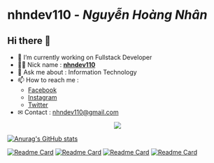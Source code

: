 # **nhndev110** - _Nguyễn Hoàng Nhân_

## Hi there 👋

-   🔭 I’m currently working on Fullstack Developer
-   👨‍💻 Nick name : [**nhndev110**](https://github.com/nhndev110)
-   💬 Ask me about : Information Technology
-   📫 How to reach me :
    -   [Facebook](https://www.facebook.com/nhndev110)
    -   [Instagram](https://www.instagram.com/nhndev110)
    -   [Twitter](https://twitter.com/nhndev110)
-   ✉ Contact : nhndev110@gmail.com

<p align="center">
  <a href="https://github.com/nhndev110">
    <img src="https://skillicons.dev/icons?i=html,css,sass,bootstrap,js,jquery,php&perline=7" />
  </a>
</p>

[![Anurag's GitHub stats](https://github-readme-stats.vercel.app/api?username=nhndev110&show_icons=true&theme=dark)](https://github.com/nhndev110)

[![Readme Card](https://github-readme-stats.vercel.app/api/pin/?username=nhndev110&show_icons=true&theme=dark&repo=Ecommerce-MOBILE-SELLING-Website)](https://github.com/nhndev110/Ecommerce-MOBILE-SELLING-Website)
[![Readme Card](https://github-readme-stats.vercel.app/api/pin/?username=nhndev110&show_icons=true&theme=dark&repo=Food-Restaurant-Website)](https://github.com/nhndev110/Food-Restaurant-Website)
[![Readme Card](https://github-readme-stats.vercel.app/api/pin/?username=nhndev110&show_icons=true&theme=dark&repo=Tour-Travel-Agency-Website)](https://github.com/nhndev110/Tour-Travel-Agency-Website)
[![Readme Card](https://github-readme-stats.vercel.app/api/pin/?username=nhndev110&show_icons=true&theme=dark&repo=Customize-The-Band-W3)](https://github.com/nhndev110/Customize-The-Band-W3)
